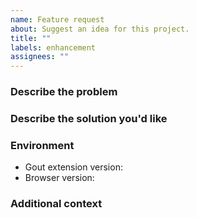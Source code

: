 ```yaml
---
name: Feature request
about: Suggest an idea for this project.
title: ""
labels: enhancement
assignees: ""
---
```


### Describe the problem

<!-- A clear and concise description of what the problem is. Ex. I'm always
     frustrated when [...] -->

### Describe the solution you'd like

<!-- A clear and concise description of what you want to happen. -->

### Environment

- Gout extension version<!-- e.g. 0.9.8 -->:
- Browser version<!-- e.g. Chrome 113.0.5672.63, Firefox 113.0 -->:

### Additional context

<!-- Add any other context or screenshots about the feature request here. -->
